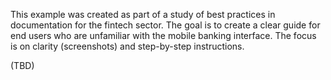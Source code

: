 This example was created as part of a study of best practices in documentation for the fintech sector. The goal is to create a clear guide for end users who are unfamiliar with the mobile banking interface. The focus is on clarity (screenshots) and step-by-step instructions.

(TBD)